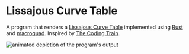 # Lissajous Curve Table

A program that renders a [Lissajous Curve Table](https://en.wikipedia.org/wiki/Lissajous_curve)
implemented using [Rust](https://www.rust-lang.org) and [macroquad](https://macroquad.rs).
Inspired by [The Coding Train](https://www.youtube.com/watch?v=--6eyLO78CY).

<img src="assets/lissajous.gif" alt="animated depiction of the program's output">